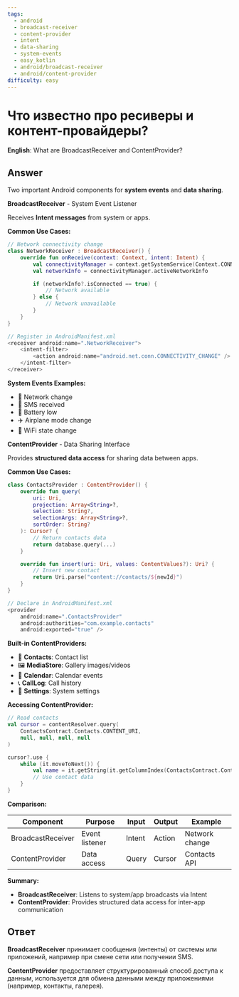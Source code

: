 ```yaml
---
tags:
  - android
  - broadcast-receiver
  - content-provider
  - intent
  - data-sharing
  - system-events
  - easy_kotlin
  - android/broadcast-receiver
  - android/content-provider
difficulty: easy
---
```


# Что известно про ресиверы и контент-провайдеры?

**English**: What are BroadcastReceiver and ContentProvider?

## Answer

Two important Android components for **system events** and **data sharing**.

**BroadcastReceiver** - System Event Listener

Receives **Intent messages** from system or apps.

**Common Use Cases:**

```kotlin
// Network connectivity change
class NetworkReceiver : BroadcastReceiver() {
    override fun onReceive(context: Context, intent: Intent) {
        val connectivityManager = context.getSystemService(Context.CONNECTIVITY_SERVICE) as ConnectivityManager
        val networkInfo = connectivityManager.activeNetworkInfo

        if (networkInfo?.isConnected == true) {
            // Network available
        } else {
            // Network unavailable
        }
    }
}

// Register in AndroidManifest.xml
<receiver android:name=".NetworkReceiver">
    <intent-filter>
        <action android:name="android.net.conn.CONNECTIVITY_CHANGE" />
    </intent-filter>
</receiver>
```

**System Events Examples:**
- 📱 Network change
- 📧 SMS received
- 🔋 Battery low
- ✈️ Airplane mode change
- 📶 WiFi state change

**ContentProvider** - Data Sharing Interface

Provides **structured data access** for sharing data between apps.

**Common Use Cases:**

```kotlin
class ContactsProvider : ContentProvider() {
    override fun query(
        uri: Uri,
        projection: Array<String>?,
        selection: String?,
        selectionArgs: Array<String>?,
        sortOrder: String?
    ): Cursor? {
        // Return contacts data
        return database.query(...)
    }

    override fun insert(uri: Uri, values: ContentValues?): Uri? {
        // Insert new contact
        return Uri.parse("content://contacts/${newId}")
    }
}

// Declare in AndroidManifest.xml
<provider
    android:name=".ContactsProvider"
    android:authorities="com.example.contacts"
    android:exported="true" />
```

**Built-in ContentProviders:**
- 📇 **Contacts**: Contact list
- 🖼️ **MediaStore**: Gallery images/videos
- 📅 **Calendar**: Calendar events
- 📞 **CallLog**: Call history
- 📝 **Settings**: System settings

**Accessing ContentProvider:**

```kotlin
// Read contacts
val cursor = contentResolver.query(
    ContactsContract.Contacts.CONTENT_URI,
    null, null, null, null
)

cursor?.use {
    while (it.moveToNext()) {
        val name = it.getString(it.getColumnIndex(ContactsContract.Contacts.DISPLAY_NAME))
        // Use contact data
    }
}
```

**Comparison:**

| Component | Purpose | Input | Output | Example |
|-----------|---------|-------|--------|---------|
| BroadcastReceiver | Event listener | Intent | Action | Network change |
| ContentProvider | Data access | Query | Cursor | Contacts API |

**Summary:**

- **BroadcastReceiver**: Listens to system/app broadcasts via Intent
- **ContentProvider**: Provides structured data access for inter-app communication

## Ответ

**BroadcastReceiver** принимает сообщения (интенты) от системы или приложений, например при смене сети или получении SMS.

**ContentProvider** предоставляет структурированный способ доступа к данным, используется для обмена данными между приложениями (например, контакты, галерея).

